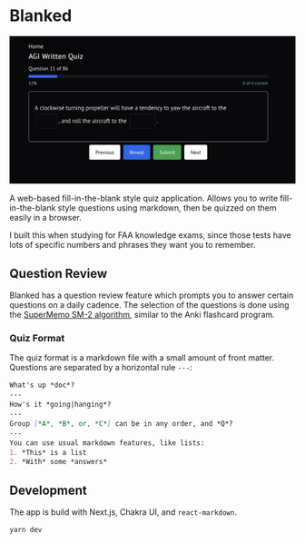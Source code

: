 # Blanked

![Screenshot](/img/question.png)

A web-based fill-in-the-blank style quiz application. Allows you to write fill-in-the-blank style questions using markdown, then be quizzed on them easily in a browser.

I built this when studying for FAA knowledge exams, since those tests have lots of specific numbers and phrases they want you to remember.

## Question Review 

Blanked has a question review feature which prompts you to answer certain questions on a daily cadence. The selection of the questions is done using the [SuperMemo SM-2 algorithm](https://super-memory.com/english/ol/sm2.htm), similar to the Anki flashcard program.

### Quiz Format

The quiz format is a markdown file with a small amount of front matter. Questions are separated by a horizontal rule `---`:

```md
What's up *doc*?
---
How's it *going|hanging*?
---
Group [*A*, *B*, or, *C*] can be in any order, and *Q*?
---
You can use usual markdown features, like lists:
1. *This* is a list
2. *With* some *answers*
```

## Development

The app is build with Next.js, Chakra UI, and `react-markdown`.

```bash
yarn dev
```
